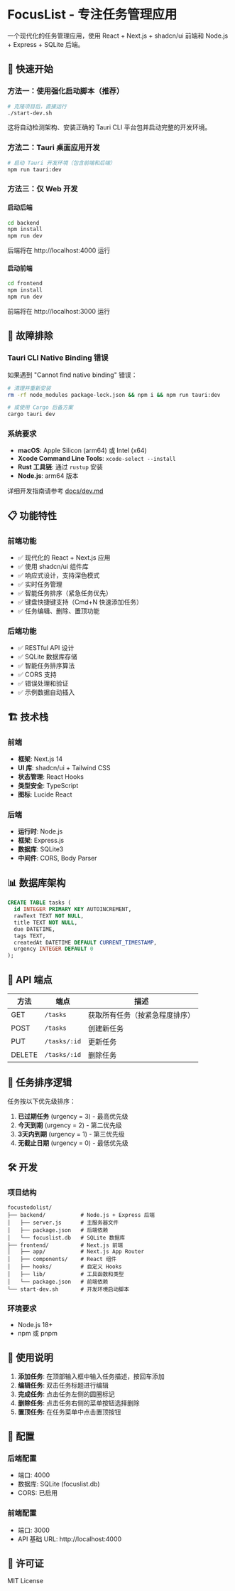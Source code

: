 # FocusList - 专注任务管理应用

一个现代化的任务管理应用，使用 React + Next.js + shadcn/ui 前端和 Node.js + Express + SQLite 后端。

## 🚀 快速开始

### 方法一：使用强化启动脚本（推荐）

```bash
# 克隆项目后，直接运行
./start-dev.sh
```

这将自动检测架构、安装正确的 Tauri CLI 平台包并启动完整的开发环境。

### 方法二：Tauri 桌面应用开发

```bash
# 启动 Tauri 开发环境（包含前端和后端）
npm run tauri:dev
```

### 方法三：仅 Web 开发

#### 启动后端
```bash
cd backend
npm install
npm run dev
```

后端将在 http://localhost:4000 运行

#### 启动前端
```bash
cd frontend
npm install
npm run dev
```

前端将在 http://localhost:3000 运行

## 🔧 故障排除

### Tauri CLI Native Binding 错误
如果遇到 "Cannot find native binding" 错误：

```bash
# 清理并重新安装
rm -rf node_modules package-lock.json && npm i && npm run tauri:dev

# 或使用 Cargo 后备方案
cargo tauri dev
```

### 系统要求
- **macOS**: Apple Silicon (arm64) 或 Intel (x64)
- **Xcode Command Line Tools**: `xcode-select --install`
- **Rust 工具链**: 通过 `rustup` 安装
- **Node.js**: arm64 版本

详细开发指南请参考 [docs/dev.md](docs/dev.md)

## 📋 功能特性

### 前端功能
- ✅ 现代化的 React + Next.js 应用
- ✅ 使用 shadcn/ui 组件库
- ✅ 响应式设计，支持深色模式
- ✅ 实时任务管理
- ✅ 智能任务排序（紧急任务优先）
- ✅ 键盘快捷键支持（Cmd+N 快速添加任务）
- ✅ 任务编辑、删除、置顶功能

### 后端功能
- ✅ RESTful API 设计
- ✅ SQLite 数据库存储
- ✅ 智能任务排序算法
- ✅ CORS 支持
- ✅ 错误处理和验证
- ✅ 示例数据自动插入

## 🏗️ 技术栈

### 前端
- **框架**: Next.js 14
- **UI 库**: shadcn/ui + Tailwind CSS
- **状态管理**: React Hooks
- **类型安全**: TypeScript
- **图标**: Lucide React

### 后端
- **运行时**: Node.js
- **框架**: Express.js
- **数据库**: SQLite3
- **中间件**: CORS, Body Parser

## 📊 数据库架构

```sql
CREATE TABLE tasks (
  id INTEGER PRIMARY KEY AUTOINCREMENT,
  rawText TEXT NOT NULL,
  title TEXT NOT NULL,
  due DATETIME,
  tags TEXT,
  createdAt DATETIME DEFAULT CURRENT_TIMESTAMP,
  urgency INTEGER DEFAULT 0
);
```

## 🔌 API 端点

| 方法 | 端点 | 描述 |
|------|------|------|
| GET | `/tasks` | 获取所有任务（按紧急程度排序） |
| POST | `/tasks` | 创建新任务 |
| PUT | `/tasks/:id` | 更新任务 |
| DELETE | `/tasks/:id` | 删除任务 |

## 🎯 任务排序逻辑

任务按以下优先级排序：

1. **已过期任务** (urgency = 3) - 最高优先级
2. **今天到期** (urgency = 2) - 第二优先级  
3. **3天内到期** (urgency = 1) - 第三优先级
4. **无截止日期** (urgency = 0) - 最低优先级

## 🛠️ 开发

### 项目结构
```
focustodolist/
├── backend/           # Node.js + Express 后端
│   ├── server.js      # 主服务器文件
│   ├── package.json   # 后端依赖
│   └── focuslist.db   # SQLite 数据库
├── frontend/          # Next.js 前端
│   ├── app/           # Next.js App Router
│   ├── components/    # React 组件
│   ├── hooks/         # 自定义 Hooks
│   ├── lib/           # 工具函数和类型
│   └── package.json   # 前端依赖
└── start-dev.sh       # 开发环境启动脚本
```

### 环境要求
- Node.js 18+
- npm 或 pnpm

## 📝 使用说明

1. **添加任务**: 在顶部输入框中输入任务描述，按回车添加
2. **编辑任务**: 双击任务标题进行编辑
3. **完成任务**: 点击任务左侧的圆圈标记
4. **删除任务**: 点击任务右侧的菜单按钮选择删除
5. **置顶任务**: 在任务菜单中点击置顶按钮

## 🔧 配置

### 后端配置
- 端口: 4000
- 数据库: SQLite (focuslist.db)
- CORS: 已启用

### 前端配置
- 端口: 3000
- API 基础 URL: http://localhost:4000

## 📄 许可证

MIT License
